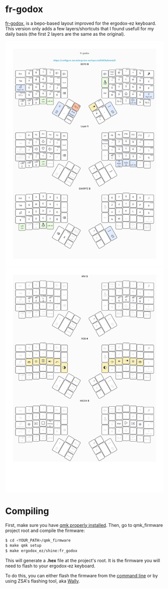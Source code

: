 # fr-godox

[fr-godox](https://bepo.fr/wiki/Utilisateur:Kawamashi#Le_FR-Godox), is a bepo-based layout improved for the ergodox-ez keyboard.
This version only adds a few layers/shortcuts that I found usefull for my
daily basis (the first 2 layers are the same as the original).

![Layers: BEPO0, LAYER1 and QWERTZ](images/page1.png)
![Layers: WM, RGB and MEDIA](images/page2.png)

# Compiling
First, make sure you have [qmk properly installed](https://docs.qmk.fm/#/newbs_getting_started).
Then, go to qmk_firmware project root and compile the firmware:

```bash
$ cd <YOUR_PATH>/qmk_firmware
$ make qmk setup
$ make ergodox_ez/shine:fr_godox

```

This will generate a **.hex** file at the project's root. It is the firmware
you will need to flash to your ergodox-ez keyboard.

To do this, you can either flash the firmware from
the [command line](https://docs.qmk.fm/#/newbs_flashing) or by using
ZSA's flashing tool, aka [Wally](https://www.zsa.io/wally/).

